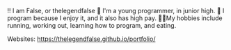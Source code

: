 !!  I am False, or thelegendfalse
🚸 I'm a young programmer, in junior high.
🤑 I program because I enjoy it, and it also has high pay.
🏃‍♂️My hobbies include running, working out, learning how to program, and eating.

Websites: https://thelegendfalse.github.io/portfolio/
